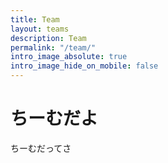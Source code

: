 ```yaml
---
title: Team
layout: teams
description: Team
permalink: "/team/"
intro_image_absolute: true
intro_image_hide_on_mobile: false
---
```


# ちーむだよ

ちーむだってさ
